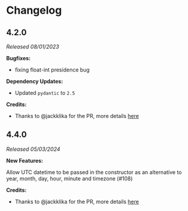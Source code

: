# Changelog

## 4.2.0

_Released 08/01/2023_

**Bugfixes:**

- fixing float-int presidence bug 

**Dependency Updates:**

- Updated `pydantic` to `2.5`

**Credits:**

- Thanks to @jackklika for the PR, more details [here](https://github.com/g-battaglia/kerykeion/pull/98)

## 4.4.0

_Released 05/03/2024_

**New Features:**

Allow UTC datetime to be passed in the constructor as an alternative to year, month, day, hour, minute and timezone (#108)

**Credits:**

- Thanks to @jackklika for the PR, more details [here](https://github.com/g-battaglia/kerykeion/pull/108)
